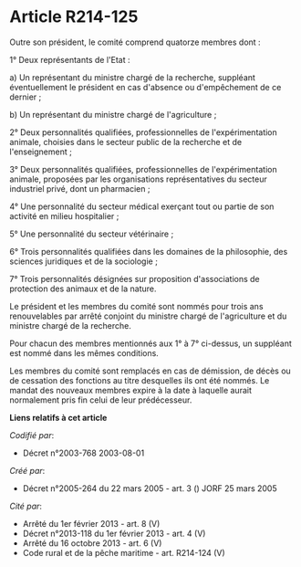 # Article R214-125

Outre son président, le comité comprend quatorze membres dont :

1° Deux représentants de l'Etat :

a) Un représentant du ministre chargé de la recherche, suppléant éventuellement le président en cas d'absence ou
d'empêchement de ce dernier ;

b) Un représentant du ministre chargé de l'agriculture ;

2° Deux personnalités qualifiées, professionnelles de l'expérimentation animale, choisies dans le secteur public de la
recherche et de l'enseignement ;

3° Deux personnalités qualifiées, professionnelles de l'expérimentation animale, proposées par les organisations
représentatives du secteur industriel privé, dont un pharmacien ;

4° Une personnalité du secteur médical exerçant tout ou partie de son activité en milieu hospitalier ;

5° Une personnalité du secteur vétérinaire ;

6° Trois personnalités qualifiées dans les domaines de la philosophie, des sciences juridiques et de la sociologie ;

7° Trois personnalités désignées sur proposition d'associations de protection des animaux et de la nature.

Le président et les membres du comité sont nommés pour trois ans renouvelables par arrêté conjoint du ministre chargé de
l'agriculture et du ministre chargé de la recherche.

Pour chacun des membres mentionnés aux 1° à 7° ci-dessus, un suppléant est nommé dans les mêmes conditions.

Les membres du comité sont remplacés en cas de démission, de décès ou de cessation des fonctions au titre desquelles ils ont
été nommés. Le mandat des nouveaux membres expire à la date à laquelle aurait normalement pris fin celui de leur
prédécesseur.

**Liens relatifs à cet article**

_Codifié par_:

  - Décret n°2003-768 2003-08-01

_Créé par_:

  - Décret n°2005-264 du 22 mars 2005 - art. 3 () JORF 25 mars 2005

_Cité par_:

  - Arrêté du 1er février 2013 - art. 8 (V)
  - Décret n°2013-118 du 1er février 2013 - art. 4 (V)
  - Arrêté du 16 octobre 2013 - art. 6 (V)
  - Code rural et de la pêche maritime - art. R214-124 (V)
